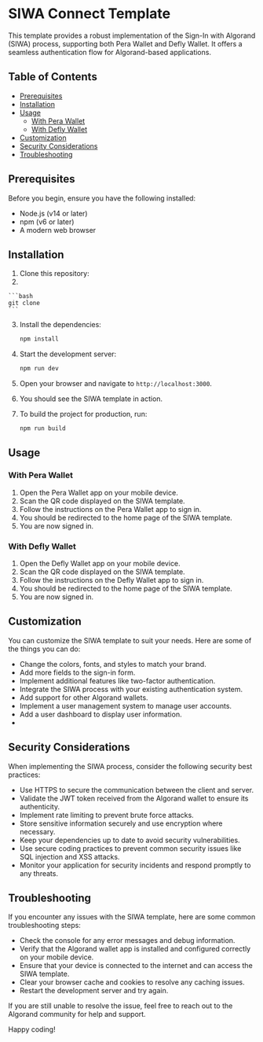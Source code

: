 # SIWA Connect Template

This template provides a robust implementation of the Sign-In with Algorand (SIWA) process, supporting both Pera Wallet and Defly Wallet. It offers a seamless authentication flow for Algorand-based applications.

## Table of Contents

- [Prerequisites](#prerequisites)
- [Installation](#installation)
- [Usage](#usage)
  - [With Pera Wallet](#with-pera-wallet)
  - [With Defly Wallet](#with-defly-wallet)
- [Customization](#customization)
- [Security Considerations](#security-considerations)
- [Troubleshooting](#troubleshooting)

## Prerequisites

Before you begin, ensure you have the following installed:

- Node.js (v14 or later)
- npm (v6 or later)
- A modern web browser

## Installation

1. Clone this repository:
2.

    ```bash
    git clone
    ```

3. Install the dependencies:

    ```bash
    npm install
    ```

4. Start the development server:

    ```bash
    npm run dev
    ```

5. Open your browser and navigate to `http://localhost:3000`.
6. You should see the SIWA template in action.
7. To build the project for production, run:

    ```bash
    npm run build
    ```

## Usage

### With Pera Wallet

1. Open the Pera Wallet app on your mobile device.
2. Scan the QR code displayed on the SIWA template.
3. Follow the instructions on the Pera Wallet app to sign in.
4. You should be redirected to the home page of the SIWA template.
5. You are now signed in.

### With Defly Wallet

1. Open the Defly Wallet app on your mobile device.
2. Scan the QR code displayed on the SIWA template.
3. Follow the instructions on the Defly Wallet app to sign in.
4. You should be redirected to the home page of the SIWA template.
5. You are now signed in.

## Customization

You can customize the SIWA template to suit your needs. Here are some of the things you can do:

- Change the colors, fonts, and styles to match your brand.
- Add more fields to the sign-in form.
- Implement additional features like two-factor authentication.
- Integrate the SIWA process with your existing authentication system.
- Add support for other Algorand wallets.
- Implement a user management system to manage user accounts.
- Add a user dashboard to display user information.
-

## Security Considerations

When implementing the SIWA process, consider the following security best practices:

- Use HTTPS to secure the communication between the client and server.
- Validate the JWT token received from the Algorand wallet to ensure its authenticity.
- Implement rate limiting to prevent brute force attacks.
- Store sensitive information securely and use encryption where necessary.
- Keep your dependencies up to date to avoid security vulnerabilities.
- Use secure coding practices to prevent common security issues like SQL injection and XSS attacks.
- Monitor your application for security incidents and respond promptly to any threats.

## Troubleshooting

If you encounter any issues with the SIWA template, here are some common troubleshooting steps:

- Check the console for any error messages and debug information.
- Verify that the Algorand wallet app is installed and configured correctly on your mobile device.
- Ensure that your device is connected to the internet and can access the SIWA template.
- Clear your browser cache and cookies to resolve any caching issues.
- Restart the development server and try again.

If you are still unable to resolve the issue, feel free to reach out to the Algorand community for help and support.

Happy coding!
